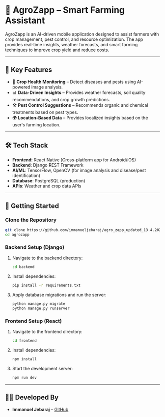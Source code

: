 # 🌱 AgroZapp – Smart Farming Assistant

AgroZapp is an AI-driven mobile application designed to assist farmers with crop management, pest control, and resource optimization. The app provides real-time insights, weather forecasts, and smart farming techniques to improve crop yield and reduce costs.

---

## 🎯 Key Features

- 🌾 **Crop Health Monitoring** – Detect diseases and pests using AI-powered image analysis.
- 📊 **Data-Driven Insights** – Provides weather forecasts, soil quality recommendations, and crop growth predictions.
- 🛠️ **Pest Control Suggestions** – Recommends organic and chemical treatments based on pest types.
- 🌍 **Location-Based Data** – Provides localized insights based on the user's farming location.

---

## 🛠️ Tech Stack

- **Frontend**: React Native (Cross-platform app for Android/iOS)
- **Backend**: Django REST Framework
- **AI/ML**: TensorFlow, OpenCV (for image analysis and disease/pest identification)
- **Database**: PostgreSQL (production)
- **APIs**: Weather and crop data APIs

---

## 🚀 Getting Started

### Clone the Repository

```bash
git clone https://github.com/immanueljebaraj/agro_zapp_updated_13.4.2025.git
cd agrozapp
```

### Backend Setup (Django)

1. Navigate to the backend directory:
   ```bash
   cd backend
   ```
2. Install dependencies:
   ```bash
   pip install -r requirements.txt
   ```
3. Apply database migrations and run the server:
   ```bash
   python manage.py migrate
   python manage.py runserver
   ```

### Frontend Setup (React)

1. Navigate to the frontend directory:
   ```bash
   cd frontend
   ```
2. Install dependencies:
   ```bash
   npm install
   ```
3. Start the  development server:
   ```bash
   npm run dev
   ```

---

## 👨‍💻 Developed By

- **Immanuel Jebaraj** – [GitHub](https://github.com/immanueljebaraj)


